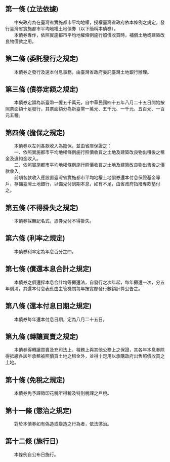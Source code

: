 第一條 (立法依據)
-----------------
　　中央政府為在臺灣省實施都市平均地權，授權臺灣省政府依本條例之規定，發行臺灣省實施都市平均地權土地債券（以下簡稱本債券）。  
　　本債券專作，依照實施都市平均地權條例施行照價收買時，補償土地或建築改良物價款之用。  


第二條 (委託發行之規定)
-----------------------
　　本債券之發行及還本付息事務，由臺灣省政府委託臺灣土地銀行辦理。  


第三條 (債券定額之規定)
-----------------------
　　本債券定額為新臺幣一億五千萬元，自中華民國四十五年八月二十五日開始按照票面額十足發行，其票面額分為新臺幣一萬元、五千元、一千元、五百元、一百元五種。  


第四條 (擔保之規定)
-------------------
　　本債券以左列各款收入為擔保，並由省庫保證之：  
　　一、依照實施都市平均地權條例施行照價收買之土地及建築改良物出租後之租金及違約金收入。  
　　二、依照實施都市平均地權條例施行照價收買之土地及建築改良物出售後之價款收入。  
　　前項各款收入應設置臺灣省實施都市平均地權土地償券還本付息保證基金專戶，存儲臺灣土地銀行，以備兌付到期本息，如有不足，由省政府指撥專款墊付之。  


第五條 (不得掛失之規定)
-----------------------
　　本債券採無記名式，憑券兌付不得掛失。  


第六條 (利率之規定)
-------------------
　　本債券利率定為年息百分之四。  


第七條 (償還本息合計之規定)
---------------------------
　　本債券之償還採本息合計均等攤還法，自發行之次年起，每年攤還一次，分五年償清，其還本付息表應由主管機關每年按實際發行數額計算公告之。  


第八條 (還本付息日期之規定)
---------------------------
　　本債券每年還本付息日期，定為八月二十五日。  


第九條 (轉讓買賣之規定)
-----------------------
　　本債券得轉讓買賣及充司法上、稅務上與其他公務上之保證，其各年本息券除得抵繳各該年承租被照價買土地之租金外，並得十足用以承購政府出售照價收買之土地。  


第十條 (免稅之規定)
-------------------
　　本債券免予課徵印花稅所得稅及特別稅課之戶稅。  


第十一條 (懲治之規定)
---------------------
　　對於本債券如有偽造或變造之行為者，依法懲治。  


第十二條 (施行日)
-----------------
　　本條例自公布日施行。